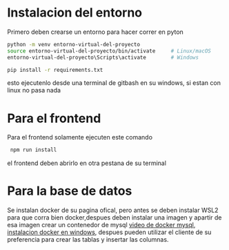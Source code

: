 # Instalacion del entorno
Primero deben crearse un entorno para hacer correr en pyton 
```bash
python -m venv entorno-virtual-del-proyecto
source entorno-virtual-del-proyecto/bin/activate     # Linux/macOS
entorno-virtual-del-proyecto\Scripts\activate        # Windows

pip install -r requirements.txt
```
esto ejecutenlo desde una terminal de gitbash en su windows, si estan con linux no pasa nada

# Para el frontend
Para el frontend solamente ejecuten este comando
```bash
 npm run install
```
el frontend deben abrirlo en otra pestana de su terminal

# Para la base de datos
Se instalan docker de su pagina ofical, pero antes se deben instalar WSL2 para que corra bien docker,despues deben
instalar una imagen y apartir de esa imagen crear un contenedor de mysql [video de docker mysql](https://www.youtube.com/watch?v=gRylJCfjkrQ&t=461s), [instalacion docker en windows](https://www.youtube.com/watch?v=ZO4KWQfUBBc), despues pueden utilizar el cliente de su preferencia para crear las tablas y insertar las columnas.
